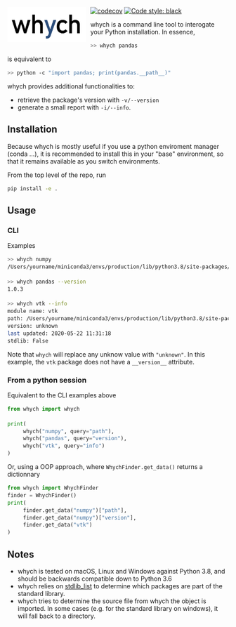 <img src="logo.jpg"
     alt="whych logo"
     height="80"
     style="float: left; margin-right: 10px;" />
     
[![codecov](https://codecov.io/gh/neutrinoceros/whych/branch/master/graph/badge.svg)](https://codecov.io/gh/neutrinoceros/whych)
[![Code style: black](https://img.shields.io/badge/code%20style-black-000000.svg)](https://github.com/psf/black)

whych is a command line tool to interogate your Python installation.
In essence,

```bash
>> whych pandas
```
is equivalent to
```bash
>> python -c "import pandas; print(pandas.__path__)"
```

whych provides additional functionalities to:
- retrieve the package's version with `-v/--version`
- generate a small report with `-i/--info`.

## Installation

Because whych is mostly useful if you use a python enviroment manager (conda ...), it is recommended
to install this in your "base" environment, so that it remains available as you switch environments.

From the top level of the repo, run
```bash
pip install -e .
```


## Usage

### CLI

Examples
```bash
>> whych numpy
/Users/yourname/miniconda3/envs/production/lib/python3.8/site-packages/numpy

>> whych pandas --version
1.0.3

>> whych vtk --info
module name: vtk
path: /Users/yourname/miniconda3/envs/production/lib/python3.8/site-packages/vtkmodules
version: unknown
last updated: 2020-05-22 11:31:18
stdlib: False
```
Note that `whych` will replace any unknow value with `"unknown"`.
In this example, the `vtk` package does not have a `__version__` attribute.

### From a python session

Equivalent to the CLI examples above
```python
from whych import whych

print(
     whych("numpy", query="path"),
     whych("pandas", query="version"),
     whych("vtk", query="info")
)
```

Or, using a OOP approach, where `WhychFinder.get_data()` returns a dictionnary
```python
from whych import WhychFinder
finder = WhychFinder()
print(
     finder.get_data("numpy")["path"],
     finder.get_data("numpy")["version"],
     finder.get_data("vtk")
)
```

## Notes
- whych is tested on macOS, Linux and Windows against Python 3.8, and should be backwards compatible
  down to Python 3.6
- whych relies on [stdlib_list](https://github.com/jackmaney/python-stdlib-list) to determine which
  packages are part of the standard library.
- whych tries to determine the source file from whych the object is imported. In
  some cases (e.g. for the standard library on windows), it will fall back to a directory.
